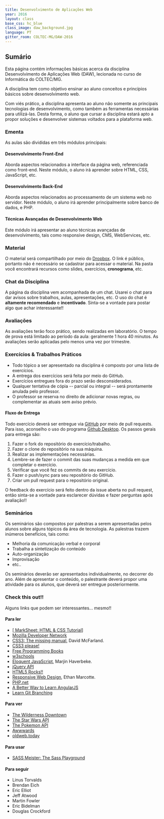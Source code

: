 ```yaml
---
title: Desenvolvimento de Aplicações Web
year: 2016
layout: class
base_css: hc_blue
class_image: daw_background.jpg
language: PT
gitter_room: COLTEC-MG/DAW-2016
---
```


## Sumário

<p class="lead">
Esta página contém informações básicas acerca da disciplina Desenvolvimento de Aplicações Web (DAW), lecionada no curso de Informática do COLTEC/MG.
</p>

A disciplina tem como objetivo ensinar ao aluno conceitos e princípios básicos sobre desenvolvimento web.

Com viés prático, a disciplina apresenta ao aluno não somente as principais tecnologias de desenvolvimento, como também as ferramentas necessárias para utilizá-las. Desta forma, o aluno que cursar a disciplina estará apto a propor soluções e desenvolver sistemas voltados para a plataforma web.

### Ementa

As aulas são divididas em três módulos principais:

#### Desenvolvimento Front-End

Aborda aspectos relacionados a interface da página web, referenciada como front-end. Neste módulo, o aluno irá aprender sobre HTML, CSS, JavaScript, etc.

#### Desenvolvimento Back-End

Aborda aspectos relacionados ao processamento de um sistema web no servidor. Neste módulo, o aluno irá aprender principalmente sobre banco de dados, e PHP.

#### Técnicas Avançadas de Desenvolvimento Web

Este módulo irá apresentar ao aluno técnicas avançadas de desenvolvimento, tais como responsive design, CMS, WebServices, etc.

### Material

O material será compartilhado por meio do [Dropbox](https://www.dropbox.com/sh/tevu0ak7j9523n4/AAAmmglIztAfhjGTvzHkCzfta?dl=0). O link é público, portanto não é necessário se cadastrar para acessar o material. Na pasta você encontrará recursos como slides, exercícios, **cronograma**, etc.

### Chat da Disciplina

A página da disciplina vem acompanhada de um chat. Usarei o chat para dar avisos sobre trabalhos, aulas, apresentações, etc. O uso do chat é **altamente recomendado** e **incentivado**. Sinta-se a vontade para postar algo que achar interessante!!

### Avaliações

As avaliações terão foco prático, sendo realizadas em laboratório. O tempo de prova está limitado ao período da aula: geralmente 1 hora 40 minutos. As avaliações serão aplicadas pelo menos uma vez por trimestre.

### Exercícios & Trabalhos Práticos

* Todo tópico a ser apresentado na disciplina é composto por uma lista de exercícios.
* A entrega dos exercícios será feita por meio do GitHub.
* Exercícios entregues fora do prazo serão desconsiderados.
* Qualquer tentativa de cópia -- parcial ou integral -- será prontamente anulada pelo professor.
* O professor se reserva no direito de adicionar novas regras, ou complementar as atuais sem aviso prévio.

#### Fluxo de Entrega

Todo exercício deverá ser entregue via [GitHub](http://www.github.com) por meio de pull requests. Para isso, aconselho o uso do programa [Github Desktop](https://desktop.github.com/). Os passos gerais para entrega são:

1. Fazer o fork do repositório do exercício/trabalho.
2. Fazer o clone do repositório na sua máquina.
3. Realizar as implementações necessárias.
  1. Lembre-se de fazer o commit das suas mudanças a medida em que completar o exercício.
4. Verificar que você fez os commits de seu exercício.
5. Fazer o push/sync para seu repositório do GitHub.
6. Criar um pull request para o repositório original.

O feedback do exercício será feito dentro da issue aberta no pull request, então sinta-se a vontade para esclarecer dúvidas e fazer perguntas após avaliação!!

### Seminários

Os seminários são compostos por palestras a serem apresentadas pelos alunos sobre alguns tópicos da área de tecnologia. As palestras trazem inúmeros benefícios, tais como:

* Melhoria da comunicação verbal e corporal
* Trabalha a sintetização do conteúdo
* Auto-organização
* Improvisação
* etc..

Os seminários deverão ser apresentados individualmente, no decorrer do ano. Além de apresentar o conteúdo, o palestrante deverá propor uma atividade para os alunos, que deverá ser entregue posteriormente.

### Check this out!!

Alguns links que podem ser interessantes... mesmo!!

#### Para ler

* [[<i class="fa fa-star small"></i> MarkSheet: HTML & CSS Tutorial](http://marksheet.io/)]
* [<i class="fa fa-star small"></i> Mozilla Developer Network](https://developer.mozilla.org/pt-BR/docs/Web)
* [CSS3: The missing manual](http://www.amazon.com/CSS3-Missing-David-Sawyer-McFarland/dp/1449325947), David McFarland.
* [CSS3 please!](http://css3please.com/)
* [<i class="fa fa-star small"></i> Free Programming Books](https://github.com/vhf/free-programming-books/blob/master/free-programming-books.md)
* [w3schools](http://www.w3schools.com/)
* [<i class="fa fa-star small"></i> Eloquent JavaScript](http://eloquentjavascript.net/), Marjin Haverbeke.
* [jQuery API](http://api.jquery.com/)
* [HTML5 Rocks!!](https://github.com/html5rocks/slides.html5rocks.com)
* [Responsive Web Design](http://abookapart.com/products/responsive-web-design), Ethan Marcotte.
* [PHP.net](http://php.net/)
* [<i class="fa fa-star small"></i> A Better Way to Learn AngularJS](https://thinkster.io/a-better-way-to-learn-angularjs)
* [<i class="fa fa-star small"></i> Learn Git Branching](http://pcottle.github.io/learnGitBranching/)

#### Para ver

* [The Wilderness Downtown](http://www.thewildernessdowntown.com/)
* [The Star Wars API](https://swapi.co/)
* [The Pokemon API](http://pokeapi.co/)
* [Awwwards](http://www.awwwards.com/)
* [oldweb.today](http://oldweb.today/)

#### Para usar

* [SASS Meister: The Sass Playground](http://www.sassmeister.com/)

#### Para seguir

* Linus Torvalds [<i class="fa fa-github"></i>](https://github.com/torvalds) [<i class="fa fa-twitter"></i>](https://twitter.com/linus__torvalds)
* Brendan Eich [<i class="fa fa-github"></i>](https://github.com/BrendanEich) [<i class="fa fa-twitter"></i>](https://twitter.com/brendaneich)
* Eric Elliot [<i class="fa fa-github"></i>](https://github.com/ericelliott) [<i class="fa fa-twitter"></i>](https://twitter.com/_ericelliott)
* Jeff Atwood [<i class="fa fa-github"></i>](https://github.com/coding-horror) [<i class="fa fa-twitter"></i>](https://twitter.com/codinghorror) [<i class="fa fa-rss"></i>](http://blog.codinghorror.com/)
* Martin Fowler [<i class="fa fa-twitter"></i>](https://twitter.com/martinfowler) [<i class="fa fa-rss"></i>](http://martinfowler.com/bliki/)
* Eric Bidelman [<i class="fa fa-github"></i>](https://github.com/ebidel) [<i class="fa fa-twitter"></i>](https://twitter.com/ebidel)
* Douglas Crockford [<i class="fa fa-github"></i>](https://github.com/douglascrockford)
